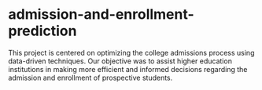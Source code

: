 # admission-and-enrollment-prediction
This project is centered on optimizing the college admissions process using data-driven techniques. Our objective was to assist higher education institutions in making more efficient and informed decisions
regarding the admission and enrollment of prospective students.
